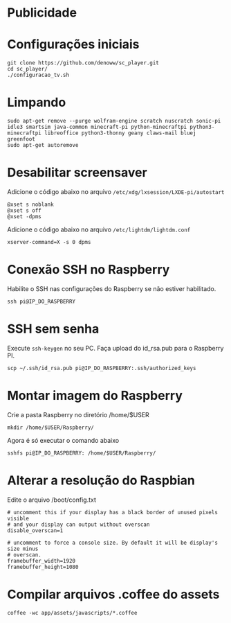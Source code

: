 # Publicidade

# Configurações iniciais

```
git clone https://github.com/denoww/sc_player.git
cd sc_player/
./configuracao_tv.sh

```
# Limpando

```
sudo apt-get remove --purge wolfram-engine scratch nuscratch sonic-pi idle3 smartsim java-common minecraft-pi python-minecraftpi python3-minecraftpi libreoffice python3-thonny geany claws-mail bluej greenfoot
sudo apt-get autoremove
```

# Desabilitar screensaver

Adicione o código abaixo no arquivo `/etc/xdg/lxsession/LXDE-pi/autostart`

```
@xset s noblank
@xset s off
@xset -dpms
```

Adicione o código abaixo no arquivo `/etc/lightdm/lightdm.conf`

```
xserver-command=X -s 0 dpms
```

# Conexão SSH no Raspberry

Habilite o SSH nas configurações do Raspberry se não estiver habilitado.

```
ssh pi@IP_DO_RASPBERRY
```

# SSH sem senha

Execute `ssh-keygen` no seu PC.
Faça upload do id_rsa.pub para o Raspberry PI.

```
scp ~/.ssh/id_rsa.pub pi@IP_DO_RASPBERRY:.ssh/authorized_keys
```

# Montar imagem do Raspberry

Crie a pasta Raspberry no diretório /home/$USER

```
mkdir /home/$USER/Raspberry/
```

Agora é só executar o comando abaixo

```
sshfs pi@IP_DO_RASPBERRY: /home/$USER/Raspberry/
```

# Alterar a resolução do Raspbian

Edite o arquivo /boot/config.txt

```
# uncomment this if your display has a black border of unused pixels visible
# and your display can output without overscan
disable_overscan=1
```

```
# uncomment to force a console size. By default it will be display's size minus
# overscan.
framebuffer_width=1920
framebuffer_height=1080
```

# Compilar arquivos .coffee do assets

```
coffee -wc app/assets/javascripts/*.coffee
```
